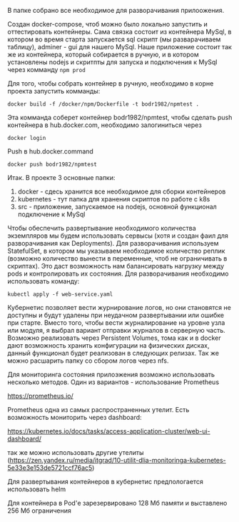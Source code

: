 В папке собрано все необходимое для разворачивания прилоожения.

Создан docker-compose, чтоб можно было локально запустить и оттестировать контейнеры. Сама связка состоит из контейнера MySql, в котором во время старта запускается sql скрипт (мы разварачиваем таблицу), adminer - gui для нашего MySql. Наше приложение состоит так же из контейнера, который собирается в ручную, и в котором установлены nodejs и скритпты для запуска и подключения к MySql через комманду `npm prod`

Для того, чтобы собрать контейнер в ручную, необходимо в корне проекта запустить комманды:

`docker build -f /docker/npm/Dockerfile -t bodr1982/npmtest .`

Эта комманда соберет контейнер bodr1982/npmtest, чтобы сделать push контейнера в hub.docker.com, необходимо залогиниться через

`docker login`

Push в hub.docker.command

`docker push bodr1982/npmtest`

Итак. В проекте 3 основные папки:

1) docker - сдесь хранится все необходимое для сборки контейнеров
2) kubernetes - тут папка для хранения скриптов по работе с k8s
3) src - приложение, запускаемое на nodejs, основной функционал подключение к MySql

Чтобы обеспечить развертывание необходимого количества экземпляров мы будем использовать сервысы (хотя и создан фаил для разворачивания как Deployments). Для разворачивания используем StatefulSet, в котором мы указываем необходимое количество реплик (возможно количество вынести в переменные, чтоб не ограничивать в скриптах). Это даст возможность нам балансировать нагрузку между pods и контролировать их состояния. Для разворачивания необходимо использовать команду:

`kubectl apply -f web-service.yaml`

Кубернетис позволяет вести журнирование логов, но они становятся не доступны и будут удалены при неудачном развертывании или ошибке при старте. Вместо того, чтобы вести журналирование на уровне узла или модуля, я выбрал вариант отправки журналов в серверную часть. Возможно реализовать через Persistent Volumes, тома как и в docker дают возможность хранить конфигурации на физических дисках, данный функционал будет реализован в следующих релизах. Так же можно расшарить папку со сбором логов через nfs.

Для мониторинга состояния прилоэжения возможно использовать несколько методов.
Один из вариантов - использование Prometheus

https://prometheus.io/

Prometheus одна из самых распространенных утелит. Есть возможность мониторить через dashboard:

https://kubernetes.io/docs/tasks/access-application-cluster/web-ui-dashboard/

так же можно использовать другие утелиты (https://zen.yandex.ru/media/itgrad/10-utilit-dlia-monitoringa-kubernetes-5e33e3e153de5721ccf76ac5)


Для развертывания контейнеров в кубернетис предпологается использовать helm

Для контейнера в Pod'е зарезервировано 128 Мб памяти и выставлено 256 Мб ограничения
